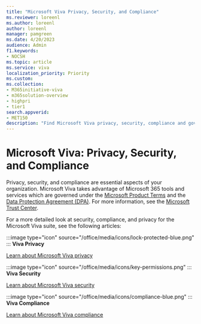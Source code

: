 ```yaml
---
title: "Microsoft Viva Privacy, Security, and Compliance"
ms.reviewer: loreenl
ms.author: loreenl
author: loreenl
manager: pamgreen
ms.date: 4/20/2023
audience: Admin
f1.keywords:
- NOCSH
ms.topic: article
ms.service: viva
localization_priority: Priority
ms.custom:
ms.collection:  
- M365initiative-viva
- m365solution-overview
- highpri
- tier1
search.appverid:
- MET150
description: "Find Microsoft Viva privacy, security, compliance and governance information."
---
```


# Microsoft Viva: Privacy, Security, and Compliance

Privacy, security, and compliance are essential aspects of your organization. Microsoft Viva takes advantage of Microsoft 365 tools and services which are governed under the [Microsoft Product Terms](https://www.microsoft.com/licensing/terms/welcome/welcomepage) and the [Data Protection Agreement (DPA)](https://www.microsoft.com/licensing/docs/view/Microsoft-Products-and-Services-Data-Protection-Addendum-DPA). For more information, see the [Microsoft Trust Center](https://www.microsoft.com/trustcenter).

For a more detailed look at security, compliance, and privacy for the Microsoft Viva suite, see the following articles:

:::image type="icon" source="/office/media/icons/lock-protected-blue.png" ::: **Viva Privacy**

[Learn about Microsoft Viva privacy](/Viva/viva-privacy)

:::image type="icon" source="/office/media/icons/key-permissions.png" ::: **Viva Security**

[Learn about Microsoft Viva security](/Viva/viva-security)

:::image type="icon" source="/office/media/icons/compliance-blue.png" ::: **Viva Compliance**

 [Learn about Microsoft Viva compliance](/Viva/viva-compliance)
